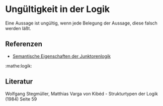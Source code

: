 # Ungültigkeit in der Logik

Eine Aussage ist ungültig, wenn jede Belegung der Aussage, diese falsch
werden läßt.

## Referenzen
- [Semantische Eigenschaften der Junktorenlogik](2q89.md)

:mathe:logik:

## Literatur
Wolfgang Stegmüller, Matthias Varga von Kibéd - Strukturtypen der Logik (1984) Seite 59
